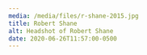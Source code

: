 ```yaml
---
media: /media/files/r-shane-2015.jpg
title: Robert Shane
alt: Headshot of Robert Shane
date: 2020-06-26T11:57:00-0500
---
```

